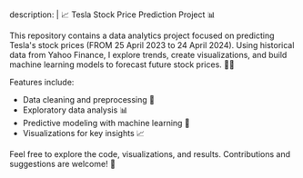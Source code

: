 description: |
  📈 Tesla Stock Price Prediction Project 📊

  This repository contains a data analytics project focused on predicting Tesla's stock prices (FROM 25 April 2023 to 24 April 2024). 
  Using historical data from Yahoo Finance, I explore trends, create visualizations, and build machine learning models to forecast future stock prices. 📅🔮

  Features include:
  - Data cleaning and preprocessing 🧹
  - Exploratory data analysis 📊
  - Predictive modeling with machine learning 🤖
  - Visualizations for key insights 📈

  Feel free to explore the code, visualizations, and results. Contributions and suggestions are welcome! 🚀

